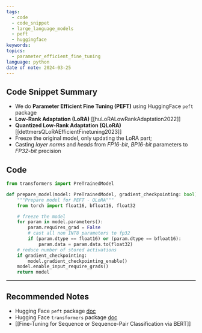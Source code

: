 ```yaml
---
tags:
  - code
  - code_snippet
  - large_language_models
  - peft
  - huggingface
keywords: 
topics:
  - parameter_efficient_fine_tuning
language: python
date of note: 2024-03-25
---
```


## Code Snippet Summary

- We do **Parameter Efficient Fine Tuning (PEFT)** using HuggingFace `peft` package
- **Low-Rank Adaptation (LoRA)** [[huLoRALowRankAdaptation2022]]
- **Quantized Low-Rank Adaptation (QLoRA)** [[dettmersQLoRAEfficientFinetuning2023]]
- Freeze the original model, only updating the LoRA part; 
- Casting *layer norms* and *heads* from *FP16-bit*, *BP16-bit* parameters to *FP32-bit* precision
## Code

```python
from transformers import PreTrainedModel

def prepare_model(model: PreTrainedModel, gradient_checkpointing: bool) -> PreTrainedModel:
    """Prepare model for PEFT - QLoRA"""
    from torch import float16, bfloat16, float32

    # freeze the model
    for param in model.parameters():
        param.requires_grad = False
        # cast all non INT8 parameters to fp32
        if (param.dtype == float16) or (param.dtype == bfloat16):
            param.data = param.data.to(float32)
    # reduce number of stored activations
    if gradient_checkpointing:
        model.gradient_checkpointing_enable()  
    model.enable_input_require_grads()
    return model
```



-----------
##  Recommended Notes

- Hugging Face `peft` package [doc](https://huggingface.co/docs/peft/index) 
- Hugging Face `transformers` package [doc](https://huggingface.co/docs/transformers/index)
- [[Fine-Tuning for Sequence or Sequence-Pair Classification via BERT]]